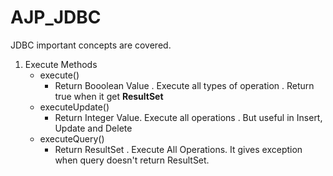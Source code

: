 # AJP_JDBC  
JDBC important concepts are covered.

1. Execute Methods
    - execute()
        - Return Booolean Value . Execute all types of operation . Return true when it get **ResultSet**
    - executeUpdate()
        - Return Integer Value. Execute all operations . But useful in Insert, Update and Delete
    - executeQuery()
        - Return ResultSet . Execute All Operations. It gives exception when query doesn't return ResultSet.
        